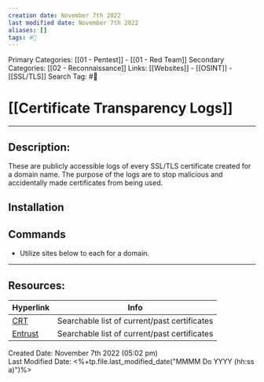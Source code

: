 ```yaml
---
creation date: November 7th 2022
last modified date: November 7th 2022
aliases: []
tags: #🧰
---
```


Primary Categories: [[01 - Pentest]] - [[01 - Red Team]]
Secondary Categories:  [[02 - Reconnaissance]]
Links: [[Websites]] - [[OSINT]] - [[SSL/TLS]]
Search Tag: #🧰  

# [[Certificate Transparency Logs]]  
___

## Description:
These are publicly accessible logs of every SSL/TLS certificate created for a domain name. The purpose of the logs are to stop malicious and accidentally made certificates from being used.

## Installation


## Commands
- Utilize sites below to each for a domain.


___

## Resources:

| Hyperlink                                                | Info                                         |
| -------------------------------------------------------- | -------------------------------------------- |
| [CRT](https://crt.sh/)                                   | Searchable list of current/past certificates |
| [Entrust](https://ui.ctsearch.entrust.com/ui/ctsearchui) | Searchable list of current/past certificates | 


Created Date: November 7th 2022 (05:02 pm)  
Last Modified Date: <%+tp.file.last_modified_date("MMMM Do YYYY (hh:ss a)")%>
